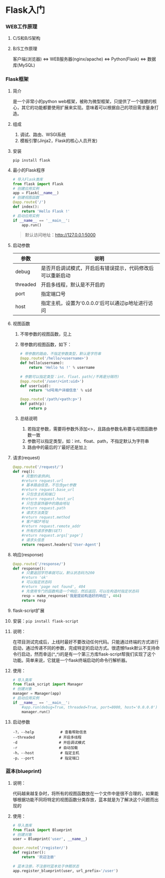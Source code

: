 # Flask入门

### WEB工作原理

1. C/S和B/S架构

2. B/S工作原理

   客户端(浏览器) <=> WEB服务器(nginx/apache) <=> Python(Flask) <=> 数据库(MySQL)

### Flask框架

1. 简介

   是一个非常小的python web框架，被称为微型框架，只提供了一个强健的核心，其它的功能都要使用扩展来实现。意味着可以根据自己的项目需求量身打造。

2. 组成

   1. 调试、路由、WSGI系统
   2. 模板引擎(Jinja2，Flask的核心人员开发)

3. 安装

   `pip install flask`

4. 最小的Flask程序

   ```python
   # 导入Flask类库
   from flask import Flask
   # 创建应用实例
   app = Flask(__name__)
   # 创建视图函数
   @app.route('/')
   def index():
       return 'Hello Flask !'
   # 启动应用实例
   if __name__ == '__main__':
       app.run()
   ```

   > 默认访问地址：http://127.0.0.1:5000

5. 启动参数

   | 参数     | 说明                                                       |
   | -------- | ---------------------------------------------------------- |
   | debug    | 是否开启调试模式，开启后有错误提示，代码修改后可以重新启动 |
   | threaded | 开启多线程，默认是不开启的                                 |
   | port     | 指定端口号                                                 |
   | host     | 指定主机，设置为'0.0.0.0'后可以通过ip地址进行访问          |

7. 视图函数

   1. 不带参数的视图函数，见上

   2. 带参数的视图函数，如下：

      ```python
      # 带参数的路由，不指定参数类型，默认是字符串
      @app.route('/hello/<username>')
      def hello(username):
          return 'Hello %s !' % username
          
      # 参数可以指定类型：int、float、path(/不再是分隔符)
      @app.route('/user/<int:uid>')
      def user(uid):
          return '%d号用户详细信息' % uid

      @app.route('/path/<path:p>')
      def path(p):
          return p
      ```

   3. 总结说明

      1. 若指定参数，需要将参数外添加<>，且路由参数名称要与视图函数参数一致
      2. 参数可以指定类型，如：int、float、path，不指定默认为字符串
      3. 路由中的最后的'/'最好还是加上

8. 请求(request)

   ```python
   @app.route('/request/')
   def req():
       # 完整的请求URL
       #return request.url
       # 基本路由信息，不包含get参数
       #return request.base_url
       # 只包含主机和端口
       #return request.host_url
       # 只包含装饰器中的路由地址
       #return request.path
       # 请求方法类型
       #return request.method
       # 客户端IP地址
       #return request.remote_addr
       # 所有的请求参数(GET)
       #return request.args['page']
       # 请求头信息
       return request.headers['User-Agent']
   ```

9. 响应(response)

   ```python
   @app.route('/response/')
   def response():
       # 只要返回字符串就可以，默认状态码为200
       #return 'ok'
       # 可以指定状态码
       #return 'page not found', 404
       # 先使用专门的函数构造一个响应，然后返回，可以在构造时指定状态码
       resp = make_response('我是提前构造好的响应', 404)
       return resp
   ```

10. flask-script扩展



1. 安装：`pip install flask-script`

2. 说明：

   在项目测试完成后，上线时最好不要改动任何代码。只能通过终端的方式进行启动，通过传递不同的参数，完成特定的启动方式。很遗憾flask默认不支持命令行启动，然而幸运(^_^)的是有一个第三方库flask-script帮我们实现了这个功能。简单来说，它就是一个flask终端启动的命令行解析器。

3. 使用：

   ```python
   # 导入类库
   from flask_script import Manager
   # 创建对象
   manager = Manager(app)
   # 启动应用实例
   if __name__ == '__main__':
       #app.run(debug=True, threaded=True, port=8000, host='0.0.0.0')
       manager.run()
   ```

4. 启动参数

   ```
   -?，--help			# 查看帮助信息
   --threaded			# 开启多线程
   -d					# 开启调试模式
   -r					# 自动加载
   -h，--host			# 指定主机
   -p，--port			# 指定端口
   ```

### 蓝本(blueprint)

1. 说明：

   代码越来越复杂时，将所有的视图函数放在一个文件中是很不合理的，如果能够根据功能不同将特定的视图函数分类存放，蓝本就是为了解决这个问题而出现的

2. 使用：

   ```python
   # 导入类库
   from flask import Blueprint
   # 创建对象
   user = Blueprint('user', __name__)

   @user.route('/register/')
   def register():
       return '欢迎注册'
     
   # 蓝本注册，不注册时蓝本处于休眠状态  
   app.register_blueprint(user, url_prefix='/user')
   ```

   

